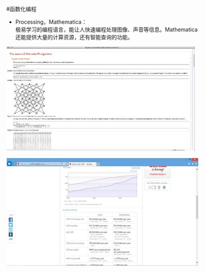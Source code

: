 #函数化编程
* Processing，Mathematica：  
极易学习的编程语言，能让人快速编程处理图像、声音等信息。Mathematica还能提供大量的计算资源，还有智能查询的功能。


![0](../assets/digitized_tools/functional_programming/00.jpg)

![0](../assets/digitized_tools/functional_programming/01.jpg)